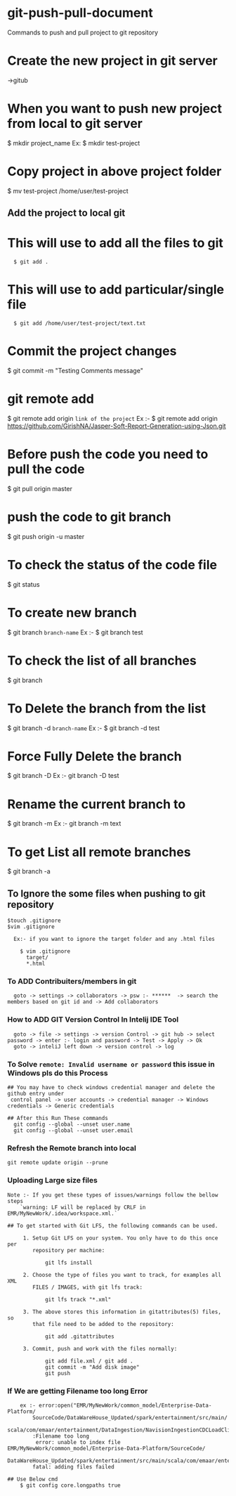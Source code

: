 # git-push-pull-document
Commands to push and pull project to git repository

# Create the new project in git server 
  ->gitub

# When you want to push new project from local to git server
  $ mkdir project_name
    Ex: $ mkdir test-project

# Copy project in above project folder
  $ mv test-project /home/user/test-project

## Add the project to local git 
   # This will use to add all the files to git 
      $ git add .
   # This will use to add particular/single file
      $ git add /home/user/test-project/text.txt 
      
# Commit the project changes
  $ git commit -m "Testing Comments message"
  
# git remote add 
  $ git remote add origin `link of the project`
   Ex :- $ git remote add origin https://github.com/GirishNA/Jasper-Soft-Report-Generation-using-Json.git
    
# Before push the code you need to pull the code
  $ git pull origin master
  
# push the code to git branch
  $ git push origin -u master
  
# To check the status of the code file
  $ git status
  
# To create new branch 
  $ git branch `branch-name`
    Ex :- $ git branch test
  
# To check the list of all branches 
  $ git branch 
  
# To Delete the branch from the list
  $ git branch -d `branch-name`
    Ex :- $ git branch -d test
    
# Force Fully Delete the branch 
  $ git branch -D <branch>
    Ex :- git branch -D test

# Rename the current branch to <branch>
  $ git branch -m <branch>
    Ex :- git branch -m text
  
# To get List all remote branches
  $ git branch -a
  
  
## To Ignore the some files when pushing to git repository

    $touch .gitignore
    $vim .gitignore
      
      Ex:- if you want to ignore the target folder and any .html files
    
        $ vim .gitignore
          target/
          *.html     
          
 ### To ADD Contribuiters/members in git
      goto -> settings -> collaborators -> psw :- ******  -> search the members based on git id and -> Add collaborators
      
### How to ADD GIT Version Control In Intelij IDE Tool
      goto -> file -> settings -> version Control -> git hub -> select password -> enter :- login and password -> Test -> Apply -> Ok
      goto -> inteliJ left down -> version control -> log 
     

### To Solve `remote: Invalid username or password` this issue in Windows pls do this Process
    ## You may have to check windows credential manager and delete the github entry under
     control panel -> user accounts -> credential manager -> Windows credentials -> Generic credentials

    ## After this Run These commands
      git config --global --unset user.name
      git config --global --unset user.email


### Refresh the Remote branch into local 
	git remote update origin --prune


### Uploading Large size files
	
	Note :- If you get these types of issues/warnings follow the bellow steps 
		`warning: LF will be replaced by CRLF in EMR/MyNewWork/.idea/workspace.xml.`	

	## To get started with Git LFS, the following commands can be used.

		 1. Setup Git LFS on your system. You only have to do this once per
		    repository per machine:

		        git lfs install

		 2. Choose the type of files you want to track, for examples all XML
		    FILES / IMAGES, with git lfs track:

		        git lfs track "*.xml"

		 3. The above stores this information in gitattributes(5) files, so
		    that file need to be added to the repository:

		        git add .gitattributes

		 3. Commit, push and work with the files normally:

		        git add file.xml / git add . 
		        git commit -m "Add disk image"
		        git push

### If We are getting Filename too long Error 
		ex :- error:open("EMR/MyNewWork/common_model/Enterprise-Data-Platform/
			SourceCode/DataWareHouse_Updated/spark/entertainment/src/main/
			scala/com/emaar/entertainment/DataIngestion/NavisionIngestionCDCLoadClient.scala")
			:Filename too long
			 error: unable to index file EMR/MyNewWork/common_model/Enterprise-Data-Platform/SourceCode/
			DataWareHouse_Updated/spark/entertainment/src/main/scala/com/emaar/entertainment/DataIngestion/NavisionIngestionCDCLoadClient.scala
			fatal: adding files failed 

	## Use Below cmd 
		$ git config core.longpaths true
